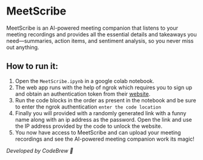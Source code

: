# MeetScribe
MeetScribe is an AI-powered meeting companion that listens to your meeting recordings and provides all the essential details and takeaways you need—summaries, action items, and sentiment analysis, so you never miss out anything.  

## How to run it:
1. Open the `MeetScribe.ipynb` in a google colab notebook.
2. The web app runs with the help of ngrok which requires you to sign up and obtain an authentication token from their [website](https://dashboard.ngrok.com/signup).
3. Run the code blocks in the order as present in the notebook and be sure to enter the ngrok authentication `enter the code location`
4. Finally you will provided with a randomly generated link with a funny name along with an ip address as the password. Open the link and use the IP address provided by the code to unlock the website.
5. You now have access to MeetScribe and can upload your meeting recordings and see the AI-powered meeting companion work its magic!


_Developed by CodeBrew 🤖_
